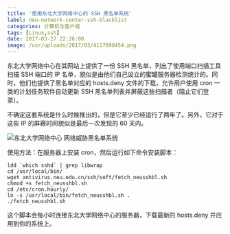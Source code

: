 ```yaml
---
title: '使用东北大学网络中心的 SSH 黑名单系统'
label: neu-network-center-ssh-blacklist
categories: 计算机与客户端
tags: [Linux,ssh]
date: 2017-03-27 22:26:00
image: /usr/uploads/2017/03/4117890454.png
---
```

东北大学网络中心在其网站上提供了一份 SSH 黑名单，列出了使用端口扫描工具扫描 SSH 端口的 IP 名单，貌似是由他们自己设立的蜜罐服务器检测统计的。同时，他们也提供了黑名单对应的 hosts.deny 文件的下载，允许用户使用 cron 一类的计划任务软件自动更新 SSH 黑名单列表并屏蔽这些扫描者（阻止它们登录）。

不确定这套系统是什么时候推出的，但是它至少已经运行了两年了。另外，它对于这些 IP 的屏蔽时间貌似是最后一次发现的 60 天内。

![东北大学网络中心 网络威胁黑名单系统][1]

使用方法：在服务器上安装 cron，然后运行如下命令安装脚本：

    ldd `which sshd` | grep libwrap
    cd /usr/local/bin/
    wget antivirus.neu.edu.cn/ssh/soft/fetch_neusshbl.sh
    chmod +x fetch_neusshbl.sh
    cd /etc/cron.hourly/
    ln -s /usr/local/bin/fetch_neusshbl.sh .
    ./fetch_neusshbl.sh

这个脚本会每小时连接东北大学网络中心的服务器，下载最新的 hosts.deny 并应用到你的系统上。

  [1]: /usr/uploads/2017/03/4117890454.png
